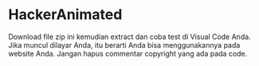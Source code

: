 # HackerAnimated
Download file zip ini kemudian extract dan coba test di Visual Code Anda. 
Jika muncul dilayar Anda, itu berarti Anda bisa menggunakannya pada website Anda.
Jangan hapus commentar copyright yang ada pada code.
